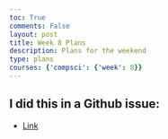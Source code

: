```yaml
---
toc: True
comments: False
layout: post
title: Week 8 Plans
description: Plans for the weekend
type: plans
courses: {'compsci': {'week': 8}}
---
```


## I did this in a Github issue:
- <a href="https://github.com/BearytheGreenBear/fte-frontend/issues/1">Link</a>